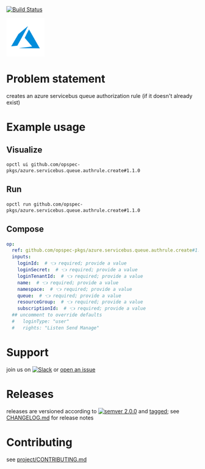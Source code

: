 [![Build Status](https://github.com/opspec-pkgs/azure.servicebus.queue.authrule.create/workflows/build/badge.svg?branch=main)](https://github.com/opspec-pkgs/azure.servicebus.queue.authrule.create/actions?query=workflow%3Abuild+branch%3Amain)

<img src="icon.svg" alt="icon" height="100px">

# Problem statement

creates an azure servicebus queue authorization rule (if it doesn't already exist)

# Example usage

## Visualize

```shell
opctl ui github.com/opspec-pkgs/azure.servicebus.queue.authrule.create#1.1.0
```

## Run

```
opctl run github.com/opspec-pkgs/azure.servicebus.queue.authrule.create#1.1.0
```

## Compose

```yaml
op:
  ref: github.com/opspec-pkgs/azure.servicebus.queue.authrule.create#1.1.0
  inputs:
    loginId:  # 👈 required; provide a value
    loginSecret:  # 👈 required; provide a value
    loginTenantId:  # 👈 required; provide a value
    name:  # 👈 required; provide a value
    namespace:  # 👈 required; provide a value
    queue:  # 👈 required; provide a value
    resourceGroup:  # 👈 required; provide a value
    subscriptionId:  # 👈 required; provide a value
  ## uncomment to override defaults
  #   loginType: "user"
  #   rights: "Listen Send Manage"
```

# Support

join us on
[![Slack](https://img.shields.io/badge/slack-opctl-E01563.svg)](https://join.slack.com/t/opctl/shared_invite/zt-51zodvjn-Ul_UXfkhqYLWZPQTvNPp5w)
or
[open an issue](https://github.com/opspec-pkgs/azure.servicebus.queue.authrule.create/issues)

# Releases

releases are versioned according to
[![semver 2.0.0](https://img.shields.io/badge/semver-2.0.0-brightgreen.svg)](http://semver.org/spec/v2.0.0.html)
and [tagged](https://git-scm.com/book/en/v2/Git-Basics-Tagging); see
[CHANGELOG.md](CHANGELOG.md) for release notes

# Contributing

see
[project/CONTRIBUTING.md](https://github.com/opspec-pkgs/project/blob/main/CONTRIBUTING.md)
